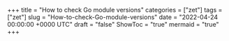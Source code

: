 +++
title = "How to check Go module versions"
categories = ["zet"]
tags = ["zet"]
slug = "How-to-check-Go-module-versions"
date = "2022-04-24 00:00:00 +0000 UTC"
draft = "false"
ShowToc = "true"
mermaid = "true"
+++

